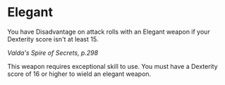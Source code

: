 # Elegant
You have Disadvantage on attack rolls with an Elegant weapon if your Dexterity score isn't at least 15.


*Valda's Spire of Secrets, p.298*

This weapon requires exceptional skill to use. You must have a Dexterity score of 16 or higher to wield an elegant weapon.